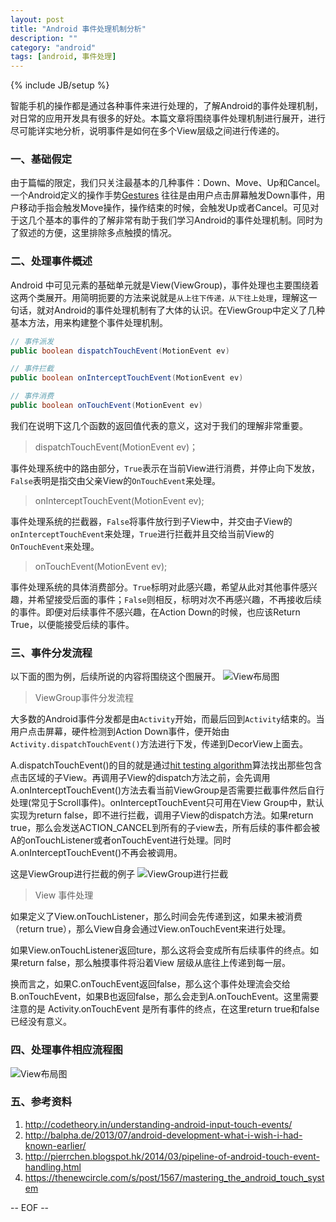 ```yaml
---
layout: post
title: "Android 事件处理机制分析"
description: ""
category: "android"
tags: [android, 事件处理]
---
```

{% include JB/setup %}


智能手机的操作都是通过各种事件来进行处理的，了解Android的事件处理机制，对日常的应用开发具有很多的好处。本篇文章将围绕事件处理机制进行展开，进行尽可能详实地分析，说明事件是如何在多个View层级之间进行传递的。

### 一、基础假定

由于篇幅的限定，我们只关注最基本的几种事件：Down、Move、Up和Cancel。一个Android定义的操作手势[Gestures](http://developer.android.com/training/gestures/index.html) 往往是由用户点击屏幕触发Down事件，用户移动手指会触发Move操作，操作结束的时候，会触发Up或者Cancel。可见对于这几个基本的事件的了解非常有助于我们学习Android的事件处理机制。同时为了叙述的方便，这里排除多点触摸的情况。

<!--break-->

### 二、处理事件概述

Android 中可见元素的基础单元就是View(ViewGroup)，事件处理也主要围绕着这两个类展开。用简明扼要的方法来说就是`从上往下传递，从下往上处理`，理解这一句话，就对Android的事件处理机制有了大体的认识。在ViewGroup中定义了几种基本方法，用来构建整个事件处理机制。

```java
// 事件派发
public boolean dispatchTouchEvent(MotionEvent ev)

// 事件拦截
public boolean onInterceptTouchEvent(MotionEvent ev)

// 事件消费
public boolean onTouchEvent(MotionEvent ev)
```

我们在说明下这几个函数的返回值代表的意义，这对于我们的理解非常重要。

> dispatchTouchEvent(MotionEvent ev)； 

事件处理系统中的路由部分，`True`表示在当前View进行消费，并停止向下发放， `False`表明是指交由父亲View的`OnTouchEvent`来处理。

> onInterceptTouchEvent(MotionEvent ev);

事件处理系统的拦截器，`False`将事件放行到子View中，并交由子View的`onInterceptTouchEvent`来处理，`True`进行拦截并且交给当前View的`OnTouchEvent`来处理。

> onTouchEvent(MotionEvent ev);

事件处理系统的具体消费部分。`True`标明对此感兴趣，希望从此对其他事件感兴趣，并希望接受后面的事件；`False`则相反，标明对次不再感兴趣，不再接收后续的事件。即便对后续事件不感兴趣，在Action Down的时候，也应该Return True，以便能接受后续的事件。

### 三、事件分发流程

以下面的图为例，后续所说的内容将围绕这个图展开。
![View布局图](http://balpha.de/static/img/android-touch.png)

> ViewGroup事件分发流程

大多数的Android事件分发都是由`Activity`开始，而最后回到`Activity`结束的。当用户点击屏幕，硬件检测到Action Down事件，便开始由`Activity.dispatchTouchEvent()`方法进行下发，传递到DecorView上面去。

A.dispatchTouchEvent()的目的就是通过[hit testing algorithm](https://en.wikipedia.org/wiki/Hit-testing)算法找出那些包含点击区域的子View。再调用子View的dispatch方法之前，会先调用A.onInterceptTouchEvent()方法去看当前ViewGroup是否需要拦截事件然后自行处理(常见于Scroll事件)。onInterceptTouchEvent只可用在View Group中，默认实现为return false，即不进行拦截，调用子View的dispatch方法。如果return true，那么会发送ACTION_CANCEL到所有的子view去，所有后续的事件都会被A的onTouchListener或者onTouchEvent进行处理。同时A.onInterceptTouchEvent()不再会被调用。

这是ViewGroup进行拦截的例子
![ViewGroup进行拦截](http://codetheory.in/wp-content/uploads/2014/11/Android-Touch-System-Intercept-Example.png)

> View 事件处理

如果定义了View.onTouchListener，那么时间会先传递到这，如果未被消费（return true），那么View自身会通过View.onTouchEvent来进行处理。

如果View.onTouchListener返回ture，那么这将会变成所有后续事件的终点。如果return false，那么触摸事件将沿着View 层级从底往上传递到每一层。

换而言之，如果C.onTouchEvent返回false，那么这个事件处理流会交给B.onTouchEvent，如果B也返回false，那么会走到A.onTouchEvent。这里需要注意的是 Activity.onTouchEvent 是所有事件的终点，在这里return true和false已经没有意义。

### 四、处理事件相应流程图

![View布局图](http://2.bp.blogspot.com/-MoiWdrJYy4Y/UxrU8LWxrzI/AAAAAAAAAX4/Wf2Qwb0Xsc4/s1600/%E5%B1%8F%E5%B9%95%E5%BF%AB%E7%85%A7+2014-03-08+%E4%B8%8B%E5%8D%884.28.33.png)

### 五、参考资料
1. http://codetheory.in/understanding-android-input-touch-events/
2. http://balpha.de/2013/07/android-development-what-i-wish-i-had-known-earlier/
3. http://pierrchen.blogspot.hk/2014/03/pipeline-of-android-touch-event-handling.html
4. https://thenewcircle.com/s/post/1567/mastering_the_android_touch_system 

-- EOF --